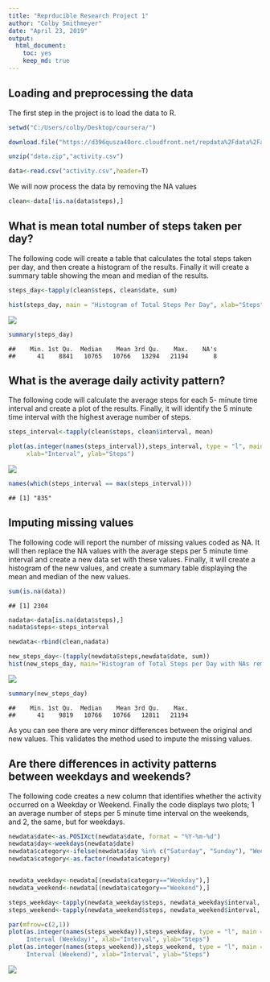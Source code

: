 ```yaml
---
title: "Reprducible Research Project 1"
author: "Colby Smithmeyer"
date: "April 23, 2019"
output:
  html_document: 
    toc: yes
    keep_md: true  
---
```



## Loading and preprocessing the data
The first step in the project is to load the data to R. 


```r
setwd("C:/Users/colby/Desktop/coursera/")

download.file("https://d396qusza40orc.cloudfront.net/repdata%2Fdata%2Factivity.zip", "data.zip")

unzip("data.zip","activity.csv")

data<-read.csv("activity.csv",header=T)
```

We will now process the data by removing the NA values


```r
clean<-data[!is.na(data$steps),]
```


## What is mean total number of steps taken per day?

The following code will create a table that calculates the total steps taken per day, and then create a histogram of the results.  Finally it will create a summary table showing the mean and median of the results.  

```r
steps_day<-tapply(clean$steps, clean$date, sum)

hist(steps_day, main = "Histogram of Total Steps Per Day", xlab="Steps")
```

![](PA1_template_files/figure-html/unnamed-chunk-3-1.png)<!-- -->

```r
summary(steps_day)
```

```
##    Min. 1st Qu.  Median    Mean 3rd Qu.    Max.    NA's 
##      41    8841   10765   10766   13294   21194       8
```


## What is the average daily activity pattern?

The following code will calculate the average steps for each 5- minute time interval and create a plot of the results.  Finally, it will identify the 5 minute time interval with the highest average number of steps.



```r
steps_interval<-tapply(clean$steps, clean$interval, mean)

plot(as.integer(names(steps_interval)),steps_interval, type = "l", main="Average Steps Per Interval",
     xlab="Interval", ylab="Steps")
```

![](PA1_template_files/figure-html/unnamed-chunk-4-1.png)<!-- -->

```r
names(which(steps_interval == max(steps_interval)))
```

```
## [1] "835"
```

## Imputing missing values
The following code will report the number of missing values coded as NA.  It will then replace the NA values with the average steps per 5 minute time interval and create a new data set with these values. Finally, it will create a histogram of the new values, and create a summary table displaying the mean and median of the new values. 


```r
sum(is.na(data))
```

```
## [1] 2304
```

```r
nadata<-data[is.na(data$steps),]
nadata$steps<-steps_interval

newdata<-rbind(clean,nadata)

new_steps_day<-(tapply(newdata$steps,newdata$date, sum))
hist(new_steps_day, main="Histogram of Total Steps per Day with NAs removed", xlab="Steps")
```

![](PA1_template_files/figure-html/unnamed-chunk-5-1.png)<!-- -->

```r
summary(new_steps_day)
```

```
##    Min. 1st Qu.  Median    Mean 3rd Qu.    Max. 
##      41    9819   10766   10766   12811   21194
```

As you can see there are very minor differences between the original and new values.  This validates the method used to impute the missing values.

## Are there differences in activity patterns between weekdays and weekends?
The following code creates a new column that identifies whether the activity occurred on a Weekday or Weekend.  Finally the code displays two plots; 1 an average number of steps per 5 minute time interval on the weekends, and 2, the same, but for weekdays.  

```r
newdata$date<-as.POSIXct(newdata$date, format = "%Y-%m-%d")
newdata$day<-weekdays(newdata$date)
newdata$category<-ifelse(newdata$day %in% c("Saturday", "Sunday"), "Weekend", "Weekday")
newdata$category<-as.factor(newdata$category)


newdata_weekday<-newdata[(newdata$category=="Weekday"),]
newdata_weekend<-newdata[(newdata$category=="Weekend"),]

steps_weekday<-tapply(newdata_weekday$steps, newdata_weekday$interval, mean)
steps_weekend<-tapply(newdata_weekend$steps, newdata_weekend$interval, mean)

par(mfrow=c(2,1))
plot(as.integer(names(steps_weekday)),steps_weekday, type = "l", main = "Average Steps Per
     Interval (Weekday)", xlab="Interval", ylab="Steps")
plot(as.integer(names(steps_weekend)),steps_weekend, type = "l", main = "Average Steps Per
     Interval (Weekend)", xlab="Interval", ylab="Steps") 
```

![](PA1_template_files/figure-html/unnamed-chunk-6-1.png)<!-- -->



